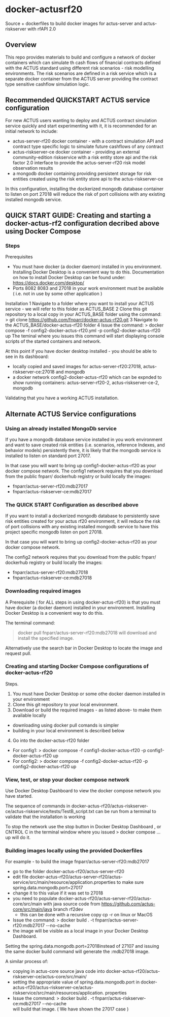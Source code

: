 # docker-actusrf20
Source + dockerfiles  to build docker images for actus-server and actus-riskserver with rfAPI 2.0
## Overview
This repo provides materials to build and configure a network of docker containers which can simulate th cash flows of financial contracts defined with the ACTUS standard using different risk scenarios - risk modelling environments. The risk scenarios are defined in a risk service which is a separate docker container from the ACTUS server providing the contract type sensitive cashflow simulation logic.  
## Recommended QUICKSTART ACTUS service configuration 
For new ACTUS users wanting to deploy and ACTUS contract simulation service quickly and start experimenting with it, it is recommended for an initial network to include:
*  actus-server-rf20 docker container - with a contract simulation API and contract type specific logic to simulate future cashflows of any contract
*  actus-riskserver-ce docker container - providing an external community-edition riskservice with a risk entity store api and the risk factor 2.0 interface to provide the actus-server-rf20 risk model observation results
*  a mongodb docker containing providing persistent storage for risk entities created using the risk entity store api to the actus-riskserver-ce

In this configuration, installing the dockerized mongodb database container to listen on port 27018 will reduce the risk of port collisions with any existing installed mongodb service.

## QUICK START GUIDE: Creating and starting a docker-actus-rf2 configuration decribed above using Docker Compose 
### Steps
Prerequisites
* You must have docker (a docker daemon) installed in you environment. Installing Docker Desktop is a convenient way to do this. Documentation on how to install Docker Desktop can be found under: https://docs.docker.com/desktop/ 
* Ports 8082 8083 and 27018 in your work environment must be available ( i.e. not in use by some other application ) 

Installation
1 Navigate to a folder where you want to install your ACTUS service - we will refer to this folder as ACTUS_BASE
2 Clone this git repository to a local copy in your ACTUS_BASE folder using the command: > git clone https://github.com/fnparr/docker-actus-rf20.git
3 Navigate to the ACTUS_BASE/docker-actus-rf20 folder
4 Issue the command: > docker compose -f config2-docker-actus-rf20.yml -p config2-docker-actus-rf20 up
The teminal where you issues this command will start displaying console scripts of the started containers and network. 

At this point if you have docker desktop installed - you should be able to see in its dashboard:
* locally copied and saved images for actus-server-rf20:27018, actus-riskserver-ce:27018 and mongodb
* a docker network config2-docker-actus-rf20 which can be expnded to show running containers: actus-server-rf20-2, actus-riskserver-ce-2, mongodb

Validating that you have a working ACTUS installation. 


## Alternate ACTUS Service configurations
### Using an already installed MongoDb service 
If you have a mongodb database service installed in you work environment and want to save created risk entities (i.e. scenarios, reference Indexes, and behavior models) persistently there, it is likely that the mongodb service is installed to listen on standard port 27017. 

In that case you will want to bring up config1-docker-actus-rf20 as your docker compose network.
The config1 network requires that you download from the public fnparr/ dockerhub registry or build locally the images:
*  fnparr/actus-server-rf20:mdb27017
*  fnparr/actus-riskserver-ce:mdb27017

### The QUICK START Configuration as described above 
If you want to install a dockerized mongodb database to persistently save risk entities created for your actus rf20 environment, it will reduce the risk of port collisions with any existing installed mongodb service to have this project specific mongodb listen on port 27018. 

In that case you will want to bring up config2-docker-actus-rf20 as your docker compose network. 

The config2 network requires that you download from the public fnparr/ dockerhub registry or build locally the images:
*  fnparr/actus-server-rf20:mdb27018
*  fnparr/actus-riskserver-ce:mdb27018

### Downloading required images 
A Prerequisite ( for ALL steps in using docker-actus-rf20) is that you must have docker (a docker daemon) installed in your environment. 
Installing Docker Desktop is a convenient way to do this.

The terminal command:
  > docker pull fnparr/actus-server-rf20:mdb27018
will download and install the specified image.

Alternatively use the search bar in Docker Desktop to locate the image and request pull. 
 
### Creating and starting Docker Compose configurations of docker-actus-rf20 
Steps.
1. You must have Docker Desktop or some othe docker daemon installed in your environment
2. Clone this git repository to your local environment.
3. Download or build the required images - as listed above- to make them available locally
* downloading using docker pull comands is simpler
* building in your local environment is described below
4.  Go into  the docker-actus-rf20 folder
* For config1:  > docker compose -f config1-docker-actus-rf20 -p config1-docker-actus-rf20 up
* For config2:  > docker compose -f config2-docker-actus-rf20 -p config2-docker-actus-rf20 up

### View, test,  or stop your docker compose network
Use Docker Desktop Dashboard to view the docker compose network you have started.

The sequence of commands in docker-actus-rf20/actus-riskserver-ce/actus-riskservice/tests/TestB_script.txt
can be run from a terminal to validate that the installation is working 

To stop the network use the stop button in Docker Desktop Dashboard , or CNTROL C in the terminal 
window where you issued > docker compose ... up will do it. 

### Building images locally using the provided Dockerfiles
For example - to build the image fnparr/actus-server-rf20:mdb27017 
* go to the folder docker-actus-rf20/actus-server-rf20
* edit file docker-actus-rf20/actus-server-rf20/actus-service/src/main/resource/application.properties to make sure spring.data.mongodb.port=27017
* change it to this value if it was set to 27018
* you need to populate docker-actus-rf20/actus-server-rf20/actus-core/src/main with java source code from https://github.com/actus-core/src/main/java branch rf2dev
  * this can be done with a recursive copy cp -r on linux or MacOS
* Issue the command: > docker build . -t fnparr/actus-server-rf20:mdb27017 --no-cache
* the image will be visible as a local image in your Docker Desktop Dashboard.

Setting the spring.data.mongodb.port=27018instead of 27107 and issuing the same docker build command will generate the :mdb27018 image.

A similar process of:
* copying in actus-core source java code into docker-actus-rf20/actus-riskserver-ce/actus-core/src/main/
* setting the appropriate value of spring.data.mongodb.port in docker-actus-rf20/actus-riskserver-ce/actus-riskservice/src/main/resources/application. properties 
*  Issue the command: > docker build . -t fnparr/actus-riskserver-ce:mdb27017 --no-cache   
 will build that image. ( We have shown the 27017 case )      

